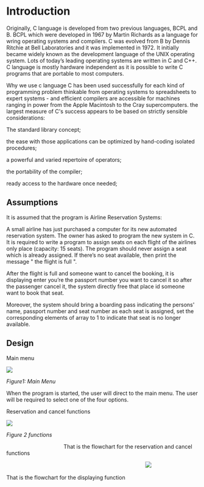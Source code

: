 # Introduction

Originally, C language is developed from two previous languages, BCPL and B. BCPL which were developed in 1967 by Martin Richards as a language for wring operating systems and compilers. C was evolved from B by Dennis Ritchie at Bell Laboratories and it was implemented in 1972. It initially became widely known as the development language of the UNIX operating system. Lots of today’s leading operating systems are written in C and C++. C language is mostly hardware independent as it is possible to write C programs that are portable to most computers. 

Why we use c language C has been used successfully for each kind of programming problem thinkable from operating systems to spreadsheets to expert systems - and efficient compilers are accessible for machines ranging in power from the Apple Macintosh to the Cray supercomputers. the largest measure of C's success appears to be based on strictly sensible considerations:

The standard library concept;

the ease with those applications can be optimized by hand-coding isolated procedures;

a powerful and varied repertoire of operators;

the portability of the compiler;

ready access to the hardware once needed; 


## Assumptions

It is assumed that the program is Airline Reservation Systems:

A small airline has just purchased a computer for its new automated reservation system. The owner has asked to program the new system in C. It is required to write a program to assign seats on each flight of the airlines only place (capacity: 15 seats). The program should never assign a seat which is already assigned. If there’s no seat available, then print the message " the flight is full ".

After the flight is full and someone want to cancel the booking, it is displaying enter you’re the passport number you want to cancel it so after the passenger cancel it, the system directly free that place id someone want to book that seat.

Moreover, the system should bring a boarding pass indicating the persons' name, passport number and seat number as each seat is assigned, set the corresponding elements of array to 1 to indicate that seat is no longer available. 



## Design

Main menu

![](Aspose.Words.243999c6-0667-4366-84c2-706de68b99f9.001.png)

*Figure1: Main Menu*

When the program is started, the user will direct to the main menu.  The user will be required to select one of the four options. 

Reservation and cancel functions

![](Aspose.Words.243999c6-0667-4366-84c2-706de68b99f9.002.png)

*Figure 2 functions*

`                     `That is the flowchart for the reservation and cancel functions   

`                                                   `![](Aspose.Words.243999c6-0667-4366-84c2-706de68b99f9.003.png)                         

That is the flowchart for the displaying function 
